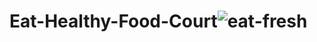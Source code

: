 # Eat-Healthy-Food-Court![eat-fresh](https://user-images.githubusercontent.com/37573074/180627721-8a579512-929f-4f17-9187-7b29da54c1aa.png)
